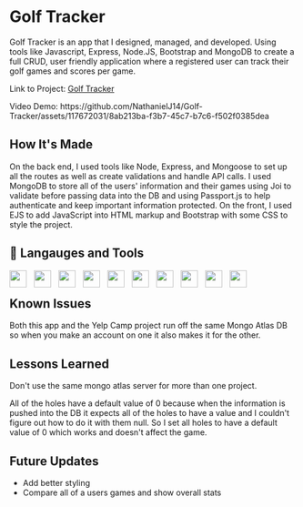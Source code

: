 # Golf Tracker
Golf Tracker is an app that I designed, managed, and developed. Using tools like Javascript, Express, Node.JS, Bootstrap and MongoDB to create a full CRUD, user friendly application where a registered user can track their golf games and scores per game. 

<p>Link to Project: <a href="https://golf-tracker.onrender.com/">Golf Tracker</a> </p>
<p>Video Demo: https://github.com/NathanielJ14/Golf-Tracker/assets/117672031/8ab213ba-f3b7-45c7-b7c6-f502f0385dea</p>


## How It's Made
<p>On the back end, I used tools like Node, Express, and Mongoose to set up all the routes as well as create validations and handle API calls. 
I used MongoDB to store all of the users' information and their games using Joi to validate before passing data into the DB and using Passport.js to help authenticate and keep important information protected.
On the front, I used EJS to add JavaScript into HTML markup and Bootstrap with some CSS to style the project.</p>

## 🧰 Langauges and Tools
<img align="left" style="padding-right:10px" width="30px" src="https://cdn.jsdelivr.net/gh/devicons/devicon/icons/javascript/javascript-original.svg" />
<img align="left" style="padding-right:10px" width="30px" src="https://cdn.jsdelivr.net/gh/devicons/devicon/icons/nodejs/nodejs-plain-wordmark.svg" />
<img align="left" style="padding-right:10px" width="30px" src="https://cdn.jsdelivr.net/gh/devicons/devicon/icons/mongodb/mongodb-plain-wordmark.svg" />
<img align="left" style="padding-right:10px" width="30px" src="https://cdn.jsdelivr.net/gh/devicons/devicon/icons/express/express-original.svg" />
<img align="left" style="padding-right:10px" width="30px" src="https://cdn.jsdelivr.net/gh/devicons/devicon/icons/bootstrap/bootstrap-original.svg" /> 
<img align="left" style="padding-right:10px" width="30px" src="https://cdn.jsdelivr.net/gh/devicons/devicon/icons/html5/html5-original.svg" />
<img align="left" style="padding-right:10px" width="30px" src="https://cdn.jsdelivr.net/gh/devicons/devicon/icons/css3/css3-original.svg" />
<img align="left" style="padding-right:10px" width="30px" src="https://cdn.jsdelivr.net/gh/devicons/devicon/icons/git/git-original.svg" />
<img align="left" style="padding-right:10px" width="30px" src="https://cdn.jsdelivr.net/gh/devicons/devicon/icons/vscode/vscode-original.svg" />
<img align="left" style="padding-right:10px" width="30px" src="https://cdn.jsdelivr.net/gh/devicons/devicon/icons/github/github-original.svg" />

<br> 

## Known Issues
<p>Both this app and the Yelp Camp project run off the same Mongo Atlas DB so when you make an account on one it also makes it for the other.</p>

## Lessons Learned
<p>Don't use the same mongo atlas server for more than one project.</p>
<p>All of the holes have a default value of 0 because when the information is pushed into the DB it expects all of the holes to have a value and I couldn't figure out how to do it with them null. So I set all holes to have a default value of 0 which works and doesn't affect the game.</p>

## Future Updates
<ul>
          <li>Add better styling</li>
          <li>Compare all of a users games and show overall stats</li>
</ul>

